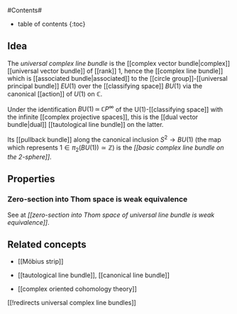 
#Contents#
* table of contents
{:toc}

## Idea

The _universal complex line bundle_ is the [[complex vector bundle|complex]] [[universal vector bundle]] of [[rank]] 1, hence the [[complex line bundle]] which is [[associated bundle|associated]] to the [[circle group]]-[[universal principal bundle]] $E U(1)$ over the [[classifying space]] $B U(1)$ via the canonical [[action]] of $U(1)$ on $\mathbb{C}$.

Under the identification $B \mathrm{U}(1) \,\simeq\, \mathbb{C}P^\infty$ of the $\mathrm{U}(1)$-[[classifying space]] with the infinite [[complex projective spaces]], this is the [[dual vector bundle|dual]] [[tautological line bundle]] on the latter.

Its [[pullback bundle]] along the canonical inclusion $S^2 \longrightarrow B U(1)$ (the map which represents $1 \in \pi_2(B U(1)) \simeq \mathbb{Z}$) is the _[[basic complex line bundle on the 2-sphere]]_.

## Properties

### Zero-section into Thom space is weak equivalence

See at _[[zero-section into Thom space of universal line bundle is weak equivalence]]_.

## Related concepts

* [[Möbius strip]]

* [[tautological line bundle]], [[canonical line bundle]]

* [[complex oriented cohomology theory]]


[[!redirects universal complex line bundles]]